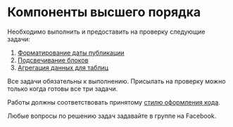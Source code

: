Компоненты высшего порядка
===

Необходимо выполнить и предоставить на проверку следующие задачи:

1. [Форматирование даты публикации](./relative-time/)
2. [Подсвечивание блоков](./highlighted-blocks/)
3. [Агрегация данных для таблиц](./table-aggregation/)

Все задачи обязательны к выполнению. Присылать на проверку можно только когда готовы все три задачи.

Работы должны соответствовать принятому [стилю оформления кода](https://github.com/netology-code/codestyle).

Любые вопросы по решению задач задавайте в группе на Facebook.